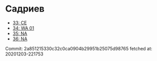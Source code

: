 # Садриев
- [33: CE](33.md)
- [34: WA 01](34.md)
- [35: NA](35.md)
- [36: NA](36.md)

Commit: 2a851215330c32c0ca0904b29951b25075d98765
 fetched at: 20201203-221753

